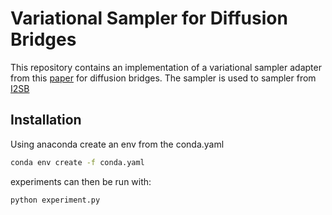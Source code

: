 # Variational Sampler for Diffusion Bridges

This repository contains an implementation of a variational sampler adapter from this [paper](https://arxiv.org/abs/2305.04391) for diffusion bridges. The sampler is used to sampler from [I2SB](https://arxiv.org/pdf/2302.05872)

## Installation

Using anaconda create an env from the conda.yaml

```bash
conda env create -f conda.yaml
```

experiments can then be run with:
```bash
python experiment.py
```
